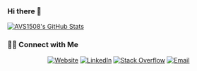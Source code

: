 ### Hi there 👋

<!--
**anandmainali/anandmainali** is a ✨ _special_ ✨ repository because its `README.md` (this file) appears on your GitHub profile.

Here are some ideas to get you started:

- 🔭 I’m currently working on ...
- 🌱 I’m currently learning ...
- 👯 I’m looking to collaborate on ...
- 🤔 I’m looking for help with ...
- 💬 Ask me about ...
- 📫 How to reach me: ...
- 😄 Pronouns: ...
- ⚡ Fun fact: ...
-->

[![AVS1508's GitHub Stats](https://github-readme-stats.vercel.app/api?username=anandmainali&show_icons=true)](https://github.com/anandmainali)

<h3> 🤝🏻 Connect with Me </h3>

<p align="center">
<a href="https://www.anandmainali.com.np"><img alt="Website" src="https://img.shields.io/badge/Website-www.anandmainali.com.np-blue?style=flat-square&logo=google-chrome"></a>
<a href="https://www.linkedin.com/in/anandmainali/"><img alt="LinkedIn" src="https://img.shields.io/badge/LinkedIn-Anand%20Mainali-blue?style=flat-square&logo=linkedin"></a>
<a href="https://stackoverflow.com/users/8519896/anand-mainali?tab=profile"><img alt="Stack Overflow" src="https://img.shields.io/badge/Stackoverflow-Anand%20Mainali-blue?style=flat-square&logo=stackoverflow"></a>
<a href="mailto:anandmainali5@gmail.com"><img alt="Email" src="https://img.shields.io/badge/Email-anandmainali5@gmail.com-blue?style=flat-square&logo=gmail"></a>
</p>
